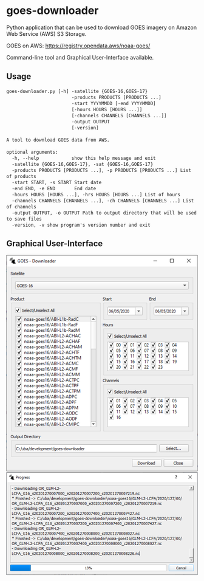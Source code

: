 # goes-downloader
Python application that can be used to download GOES imagery on Amazon Web Service (AWS) S3 Storage.

GOES on AWS: https://registry.opendata.aws/noaa-goes/

Command-line tool and Graphical User-Interface available.

## Usage
```
goes-downloader.py [-h] -satellite {GOES-16,GOES-17}
                        -products PRODUCTS [PRODUCTS ...]
                        -start YYYYMMDD [-end YYYYMMDD]
                        [-hours HOURS [HOURS ...]]
                        [-channels CHANNELS [CHANNELS ...]]
                        -output OUTPUT
                        [-version]

A tool to download GOES data from AWS.

optional arguments:
  -h, --help            show this help message and exit
  -satellite {GOES-16,GOES-17}, -sat {GOES-16,GOES-17}
  -products PRODUCTS [PRODUCTS ...], -p PRODUCTS [PRODUCTS ...] List of products
  -start START, -s START Start date
  -end END, -e END       End date
  -hours HOURS [HOURS ...], -hrs HOURS [HOURS ...] List of hours
  -channels CHANNELS [CHANNELS ...], -ch CHANNELS [CHANNELS ...] List of channels
  -output OUTPUT, -o OUTPUT Path to output directory that will be used to save files
  -version, -v show program's version number and exit
```

## Graphical User-Interface
![](preview/main-ui.png)
![](preview/progress-ui.png) 
